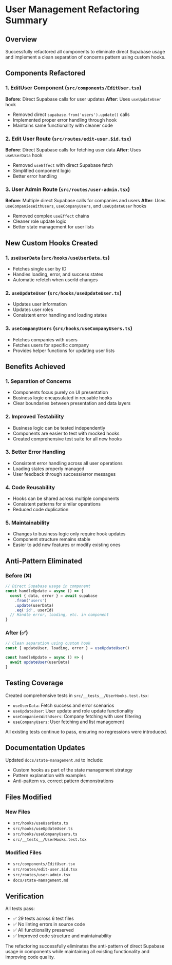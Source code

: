 # User Management Refactoring Summary

## Overview

Successfully refactored all components to eliminate direct Supabase usage and implement a clean separation of concerns pattern using custom hooks.

## Components Refactored

### 1. EditUser Component (`src/components/EditUser.tsx`)

**Before**: Direct Supabase calls for user updates
**After**: Uses `useUpdateUser` hook

- Removed direct `supabase.from('users').update()` calls
- Implemented proper error handling through hook
- Maintains same functionality with cleaner code

### 2. Edit User Route (`src/routes/edit-user.$id.tsx`)

**Before**: Direct Supabase calls for fetching user data
**After**: Uses `useUserData` hook

- Removed `useEffect` with direct Supabase fetch
- Simplified component logic
- Better error handling

### 3. User Admin Route (`src/routes/user-admin.tsx`)

**Before**: Multiple direct Supabase calls for companies and users
**After**: Uses `useCompaniesWithUsers`, `useCompanyUsers`, and `useUpdateUser` hooks

- Removed complex `useEffect` chains
- Cleaner role update logic
- Better state management for user lists

## New Custom Hooks Created

### 1. `useUserData` (`src/hooks/useUserData.ts`)

- Fetches single user by ID
- Handles loading, error, and success states
- Automatic refetch when userId changes

### 2. `useUpdateUser` (`src/hooks/useUpdateUser.ts`)

- Updates user information
- Updates user roles
- Consistent error handling and loading states

### 3. `useCompanyUsers` (`src/hooks/useCompanyUsers.ts`)

- Fetches companies with users
- Fetches users for specific company
- Provides helper functions for updating user lists

## Benefits Achieved

### 1. **Separation of Concerns**

- Components focus purely on UI presentation
- Business logic encapsulated in reusable hooks
- Clear boundaries between presentation and data layers

### 2. **Improved Testability**

- Business logic can be tested independently
- Components are easier to test with mocked hooks
- Created comprehensive test suite for all new hooks

### 3. **Better Error Handling**

- Consistent error handling across all user operations
- Loading states properly managed
- User feedback through success/error messages

### 4. **Code Reusability**

- Hooks can be shared across multiple components
- Consistent patterns for similar operations
- Reduced code duplication

### 5. **Maintainability**

- Changes to business logic only require hook updates
- Component structure remains stable
- Easier to add new features or modify existing ones

## Anti-Pattern Eliminated

### Before (❌)

```typescript
// Direct Supabase usage in component
const handleUpdate = async () => {
  const { data, error } = await supabase
    .from('users')
    .update(userData)
    .eq('id', userId)
  // Handle error, loading, etc. in component
}
```

### After (✅)

```typescript
// Clean separation using custom hook
const { updateUser, loading, error } = useUpdateUser()

const handleUpdate = async () => {
  await updateUser(userData)
}
```

## Testing Coverage

Created comprehensive tests in `src/__tests__/UserHooks.test.tsx`:

- `useUserData`: Fetch success and error scenarios
- `useUpdateUser`: User update and role update functionality
- `useCompaniesWithUsers`: Company fetching with user filtering
- `useCompanyUsers`: User fetching and list management

All existing tests continue to pass, ensuring no regressions were introduced.

## Documentation Updates

Updated `docs/state-management.md` to include:

- Custom hooks as part of the state management strategy
- Pattern explanation with examples
- Anti-pattern vs. correct pattern demonstrations

## Files Modified

### New Files

- `src/hooks/useUserData.ts`
- `src/hooks/useUpdateUser.ts`
- `src/hooks/useCompanyUsers.ts`
- `src/__tests__/UserHooks.test.tsx`

### Modified Files

- `src/components/EditUser.tsx`
- `src/routes/edit-user.$id.tsx`
- `src/routes/user-admin.tsx`
- `docs/state-management.md`

## Verification

All tests pass:

- ✅ 29 tests across 6 test files
- ✅ No linting errors in source code
- ✅ All functionality preserved
- ✅ Improved code structure and maintainability

The refactoring successfully eliminates the anti-pattern of direct Supabase usage in components while maintaining all existing functionality and improving code quality.
